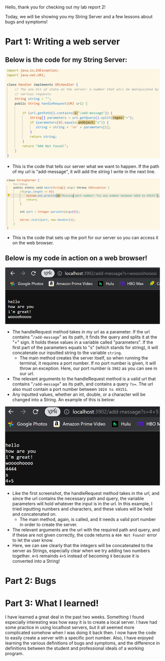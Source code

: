 Hello, thank you for checking out my lab report 2!

Today, we will be showing you my String Server and a few lessons about bugs and symptoms!

# Part 1: Writing a web server

## Below is the code for my String Server: 

![Image](CodeServer1.PNG)

  -  This is the code that tells our server what we want to happen. If the path of my url is "add-message", it will add the string I write in the next line. 

![Image](CodeServer2.PNG)

  - This is the code that sets up the port for our server so you can access it on the web browser. 

## Below is my code in action on a web browser!

![Image](ServerPrint.PNG)

- The handleRequest method takes in my url as a parameter. If the url contains "```/add-message```" as its path, it finds the query and splits it at the "=" sign. It holds these values in a variable called "parameters". If the first part of the parameters equals to "s" (which stands for string), it will concatenate our inputted string to the variable ```string```.
  - The main method creates the server itself, so when running the terminal, it requires a port number. If no port number is given, it will throw an exception. Here, our port number is ```3902``` as you can see in our url.
- The relevant arguments to the handleRequest method is a valid url that contains "```/add-message```" as its path, and contains a query ```?s=```. The url also must contain a port number between ```1024 to 49151```. 
- Any inputted values, whether an int, double, or a character will be changed into a String. An example of this is below:

![Image](ServerPrints.PNG)

- Like the first screenshot, the handleRequest method takes in the url, and since the url contains the necessary path and query, the variable parameters will hold whatever the input is in the url. In this example, I tried inputting numbers and characters, and these values will be held and concatenated on.
  - The main method, again, is called, and it needs a valid port number in order to create the server. 
- The relevant arguments are the url with the required path and query, and if these are not given correctly, the code returns a ```404 Not Found!``` error to let the user know. 
- Here, we can see clearly that the integers will be concatenated to the server as Strings, especially clear when we try adding two numbers together. ```4+5``` remainds ```4+5``` instead of becoming ```9``` because it is converted into a String!

# Part 2: Bugs



# Part 3: What I learned!

  I have learned a great deal in the past two weeks. Something I found especially interesting was how easy it is to create a local server. I have had some practice in using localhost servers, but it all seemed more complicated somehow when I was doing it back then. I now have the code to easily create a server with a specific port number. Also, I have enjoyed learning the various definitions of bugs and symptoms, and the difference in definitions between the student and professional ideals of a working program. 
